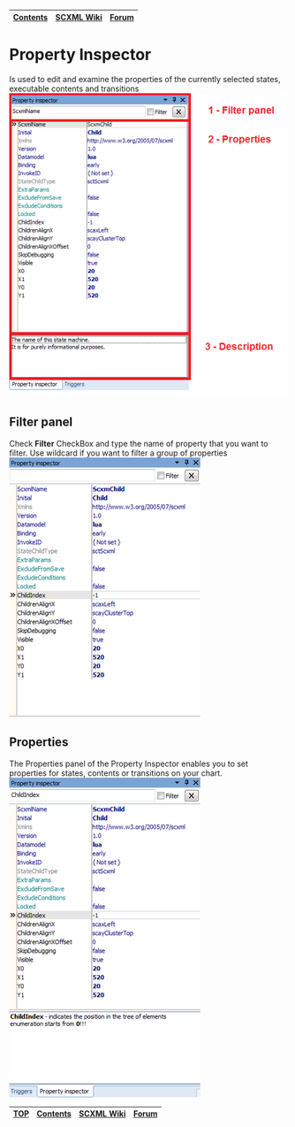 <a name="top-anchor"/>

| [Contents](../README.md#table-of-contents) | [SCXML Wiki](https://alexzhornyak.github.io/SCXML-tutorial/) | [Forum](https://github.com/alexzhornyak/ScxmlEditor-Tutorial/discussions) |
|---|---|---|

# Property Inspector
Is used to edit and examine the properties of the currently selected states, executable contents and transitions
![PropertyInspector_Preview](../Images/PropertyInspector_Preview.png)

## Filter panel
Check **Filter** CheckBox and type the name of property that you want to filter. Use wildcard if you want to filter a group of properties
![FilterPanel](../Images/PropertyInspector_Filter.gif)

## Properties
The Properties panel of the Property Inspector enables you to set properties for states, contents or transitions on your chart.
![PropertyInspector_Properties](../Images/PropertyInspector_Properties.gif)

| [TOP](#top-anchor) | [Contents](../README.md#table-of-contents) | [SCXML Wiki](https://alexzhornyak.github.io/SCXML-tutorial/) | [Forum](https://github.com/alexzhornyak/ScxmlEditor-Tutorial/discussions) |
|---|---|---|---|
